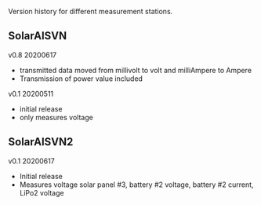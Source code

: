 Version history for different measurement stations.

## SolarAISVN

v0.8 20200617
- transmitted data moved from millivolt to volt and milliAmpere to Ampere
- Transmission of power value included





v0.1 20200511
- initial release
- only measures voltage

## SolarAISVN2

v0.1 20200617
- Initial release
- Measures voltage solar panel #3, battery #2 voltage, battery #2 current, LiPo2 voltage
